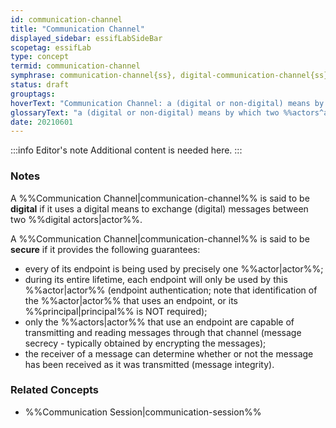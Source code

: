 ```yaml
---
id: communication-channel
title: "Communication Channel"
displayed_sidebar: essifLabSideBar
scopetag: essifLab
type: concept
termid: communication-channel
symphrase: communication-channel{ss}, digital-communication-channel{ss}
status: draft
grouptags:
hoverText: "Communication Channel: a (digital or non-digital) means by which two Actors can exchange messages with one another."
glossaryText: "a (digital or non-digital) means by which two %%actors^actor%% can exchange messages with one another."
date: 20210601
---
```


:::info Editor's note
Additional content is needed here.
:::

### Notes

A %%Communication Channel|communication-channel%% is said to be **digital** if it uses a digital means to exchange (digital) messages between two %%digital actors|actor%%.

A %%Communication Channel|communication-channel%% is said to be **secure** if it provides the following guarantees:
- every of its endpoint is being used by precisely one %%actor|actor%%;
- during its entire lifetime, each endpoint will only be used by this %%actor|actor%% (endpoint authentication; note that identification of the %%actor|actor%% that uses an endpoint, or its %%principal|principal%% is NOT required);
- only the %%actors|actor%% that use an endpoint are capable of transmitting and reading messages through that channel (message secrecy - typically obtained by encrypting the messages);
- the receiver of a message can determine whether or not the message has been received as it was transmitted (message integrity).

### Related Concepts
- %%Communication Session|communication-session%%
